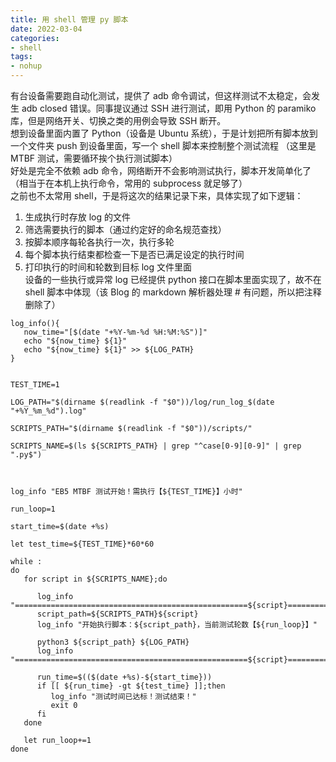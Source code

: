 ```yaml
---
title: 用 shell 管理 py 脚本
date: 2022-03-04
categories: 
- shell
tags:
- nohup
---
```



有台设备需要跑自动化测试，提供了 adb 命令调试，但这样测试不太稳定，会发生 adb closed 错误。同事提议通过 SSH 进行测试，即用 Python 的 paramiko 库，但是网络开关、切换之类的用例会导致 SSH 断开。  
想到设备里面内置了 Python（设备是 Ubuntu 系统），于是计划把所有脚本放到一个文件夹 push 到设备里面，写一个 shell 脚本来控制整个测试流程 （这里是 MTBF 测试，需要循环挨个执行测试脚本）  
好处是完全不依赖 adb 命令，网络断开不会影响测试执行，脚本开发简单化了（相当于在本机上执行命令，常用的 subprocess 就足够了）  
之前也不太常用 shell，于是将这次的结果记录下来，具体实现了如下逻辑：  
1. 生成执行时存放 log 的文件  
2. 筛选需要执行的脚本（通过约定好的命名规范查找）  
3. 按脚本顺序每轮各执行一次，执行多轮  
4. 每个脚本执行结束都检查一下是否已满足设定的执行时间  
5. 打印执行的时间和轮数到目标 log 文件里面  
设备的一些执行或异常 log 已经提供 python 接口在脚本里面实现了，故不在 shell 脚本中体现（该 Blog 的 markdown 解析器处理 # 有问题，所以把注释删除了）
  
```
log_info(){
   now_time="[$(date "+%Y-%m-%d %H:%M:%S")]"
   echo "${now_time} ${1}"
   echo "${now_time} ${1}" >> ${LOG_PATH}
}


TEST_TIME=1

LOG_PATH="$(dirname $(readlink -f "$0"))/log/run_log_$(date "+%Y_%m_%d").log"

SCRIPTS_PATH="$(dirname $(readlink -f "$0"))/scripts/"

SCRIPTS_NAME=$(ls ${SCRIPTS_PATH} | grep "^case[0-9][0-9]" | grep ".py$")



log_info "EB5 MTBF 测试开始！需执行【${TEST_TIME}】小时"

run_loop=1

start_time=$(date +%s)

let test_time=${TEST_TIME}*60*60

while :
do
   for script in ${SCRIPTS_NAME};do

      log_info "====================================================${script}===================================================="
      script_path=${SCRIPTS_PATH}${script}
      log_info "开始执行脚本：${script_path}，当前测试轮数【${run_loop}】"
   
      python3 ${script_path} ${LOG_PATH}
      log_info "====================================================${script}===================================================="
      
      run_time=$(($(date +%s)-${start_time}))
      if [[ ${run_time} -gt ${test_time} ]];then
         log_info "测试时间已达标！测试结束！"
         exit 0  
      fi
   done

   let run_loop+=1
done
```